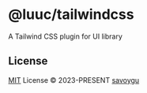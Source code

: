 # @luuc/tailwindcss

A Tailwind CSS plugin for UI library

## License

[MIT](./LICENSE) License © 2023-PRESENT [savoygu](https://github.com/savoygu)
